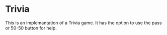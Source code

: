 # Trivia

This is an implemantation of a Trivia game. It has the option to use the pass or 50-50 button for help. 
